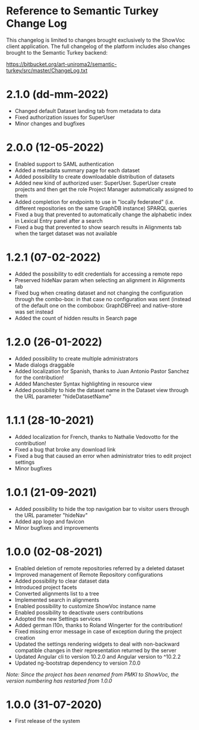 # Reference to Semantic Turkey Change Log
This changelog is limited to changes brought exclusively to the ShowVoc client application.
The full changelog of the platform includes also changes brought to the Semantic Turkey backend:

https://bitbucket.org/art-uniroma2/semantic-turkey/src/master/ChangeLog.txt

# 2.1.0 (dd-mm-2022)
  * Changed default Dataset landing tab from metadata to data
  * Fixed authorization issues for SuperUser
  * Minor changes and bugfixes

# 2.0.0 (12-05-2022)
  * Enabled support to SAML authentication
  * Added a metadata summary page for each dataset
  * Added possibility to create downloadable distribution of datasets
  * Added new kind of authorized user: SuperUser. SuperUser create projects and then get the role Project Manager automatically assigned to them
  * Added completion for endpoints to use in "locally federated" (i.e. different repositories on the same GraphDB instance) SPARQL queries
  * Fixed a bug that prevented to automatically change the alphabetic index in Lexical Entry panel after a search
  * Fixed a bug that prevented to show search results in Alignments tab when the target dataset was not available

# 1.2.1 (07-02-2022)
  * Added the possibility to edit credentials for accessing a remote repo
  * Preserved hideNav param when selecting an alignment in Alignments tab
  * Fixed bug when creating dataset and not changing the configuration through the combo-box: in that case no configuration
    was sent (instead of the default one on the combobox: GraphDBFree) and native-store was set instead
  * Added the count of hidden results in Search page

# 1.2.0 (26-01-2022)
  * Added possibility to create multiple administrators
  * Made dialogs draggable
  * Added localization for Spanish, thanks to Juan Antonio Pastor Sanchez for the contribution!
  * Added Manchester Syntax highlighting in resource view
  * Added possibility to hide the dataset name in the Dataset view through the URL parameter "hideDatasetName"

# 1.1.1 (28-10-2021)
  * Added localization for French, thanks to Nathalie Vedovotto for the contribution!
  * Fixed a bug that broke any download link
  * Fixed a bug that caused an error when administrator tries to edit project settings
  * Minor bugfixes

# 1.0.1 (21-09-2021)
  * Added possibility to hide the top navigation bar to visitor users through the URL parameter "hideNav"
  * Added app logo and favicon
  * Minor bugfixes and improvements

# 1.0.0 (02-08-2021)
  * Enabled deletion of remote repositories referred by a deleted dataset
  * Improved management of Remote Repository configurations
  * Added possibility to clear dataset data
  * Introduced project facets
  * Converted alignments list to a tree
  * Implemented search in alignments
  * Enabled possibility to customize ShowVoc instance name
  * Enabled possibility to deactivate users contributions
  * Adopted the new Settings services
  * Added german l10n, thanks to Roland Wingerter for the contribution!
  * Fixed missing error message in case of exception during the project creation
  * Updated the settings rendering widgets to deal with non-backward compatible changes in their representation returned by the server
  * Updated Angular cli to version 10.2.0 and Angular version to ^10.2.2
  * Updated ng-bootstrap dependency to version 7.0.0

<em>Note: Since the project has been renamed from PMKI to ShowVoc, the version numbering has restarted from 1.0.0</em>

# 1.0.0 (31-07-2020)
  * First release of the system